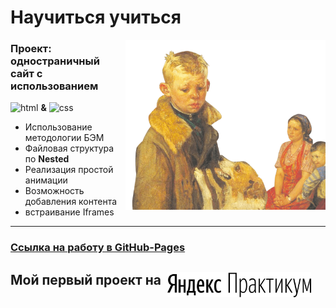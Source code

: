 # **Научиться учиться**

<img align="right" src="./images/header-image.png" alt="html" width="320px"/>

### Проект: одностраничный сайт с использованием

![html](https://user-images.githubusercontent.com/86429443/168260440-17d833b9-8724-42bc-8660-d2b9a5e6f21d.svg)
**&**
![css](https://user-images.githubusercontent.com/86429443/168260510-5e7372c7-20ef-4c1a-911f-0571d5d02bf5.svg)

* Использование методологии БЭМ
* Файловая структура по **Nested**
* Реализация простой анимации
* Возможность добавления контента
* встраивание Iframes
___
### [Ссылка на работу в GitHub-Pages](https://remixfx.github.io/how-to-learn)

## Мой первый проект на &nbsp;<img src="./images/logo_place_header.svg" width="230px" align="top">
